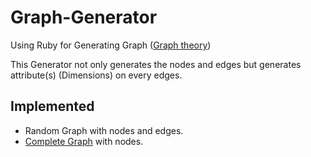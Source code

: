 # Graph-Generator

Using Ruby for Generating Graph ([Graph theory](https://en.wikipedia.org/wiki/Graph_theory))

This Generator not only generates the nodes and edges but generates attribute(s) (Dimensions) on every edges.

## Implemented
* Random Graph with nodes and edges.
* [Complete Graph](https://en.wikipedia.org/wiki/Complete_graph) with nodes.
